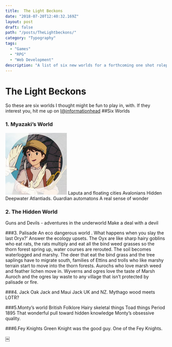 ```yaml
---
title:  The Light Beckons
date: "2018-07-20T12:40:32.169Z"
layout: post
draft: false
path: "/posts/TheLightbeckons/"
category: "Typography"
tags:
  - "Games"
  - "RPG"
  - "Web Development"
description: "A list of six new worlds for a forthcoming one shot roleplaying game."
---
```


# The Light Beckons
So these are six worlds I thought might be fun to play in, with. If they interest you, hit me up on 
[I@informationhead](https://twitter.com/informationhead)
##Six Worlds 
### 1.  Myazaki’s World 
![pazu.jpg](./pazu.jpg)
  Laputa and floating cities 
  Avalonians 
  Hidden Deepwater Atlantiads. 
  Guardian automatons
  A real sense of wonder

### 2.  The Hidden World
  Guns and Devils  -  adventures in the underworld
  Make a deal with a devil 

###3.  Palisade
An eco dangerous world . What happens when you slay the last  Oryx?’ Answer the ecology upsets. The Oyx are like sharp hairy goblins who eat rats, the rats multiply and eat all the bind weed grasses so the thorn forest spring up, water courses are rerouted. The soil becomes waterlogged and marshy. The deer that eat the bind grass and the tree saplings have to migrate south,   families of Ettins and trolls who like marshy terrain start to move into the thorn forests. 
Aurochs who love  marsh weed and feather lichen move in.   Wyverns and ogres love the taste of Marsh Auroch and  the ogres lay waste to any village that isn’t protected by palisade or fire. 

###4.  Jack 
  Oak Jack and Maui Jack UK and NZ.
  Mythago wood meets LOTR? 

###5.Monty’s world
British Folklore 
Hairy skeletal things
Toad things 
Period 1895
That wonderful pull toward hidden knowledge 
Monty’s obsessive quality. 

###6.Fey Knights 
  Green Knight was the good guy.  One of the Fey Knights. 

￼

